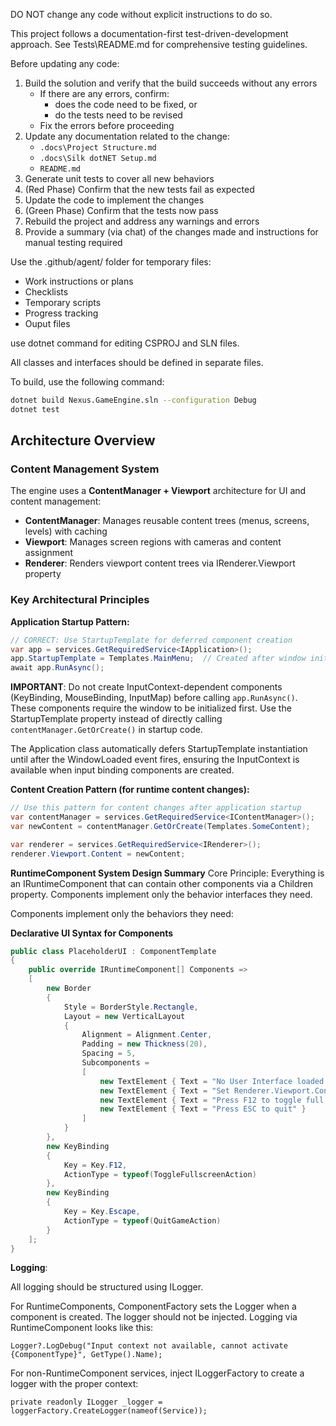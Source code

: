 DO NOT change any code without explicit instructions to do so.

This project follows a documentation-first test-driven-development approach. See Tests\README.md for comprehensive testing guidelines.

Before updating any code:

1. Build the solution and verify that the build succeeds without any errors
   - If there are any errors, confirm:
     - does the code need to be fixed, or
     - do the tests need to be revised
   - Fix the errors before proceeding
2. Update any documentation related to the change:
   - `.docs\Project Structure.md`
   - `.docs\Silk dotNET Setup.md`
   - `README.md`
3. Generate unit tests to cover all new behaviors
4. (Red Phase) Confirm that the new tests fail as expected
5. Update the code to implement the changes
6. (Green Phase) Confirm that the tests now pass
7. Rebuild the project and address any warnings and errors
8. Provide a summary (via chat) of the changes made and instructions for manual testing required

Use the .github/agent/ folder for temporary files:

- Work instructions or plans
- Checklists
- Temporary scripts
- Progress tracking
- Ouput files

use dotnet command for editing CSPROJ and SLN files.

All classes and interfaces should be defined in separate files.

To build, use the following command:

```bash
dotnet build Nexus.GameEngine.sln --configuration Debug
dotnet test
```

## Architecture Overview

### Content Management System

The engine uses a **ContentManager + Viewport** architecture for UI and content management:

- **ContentManager**: Manages reusable content trees (menus, screens, levels) with caching
- **Viewport**: Manages screen regions with cameras and content assignment
- **Renderer**: Renders viewport content trees via IRenderer.Viewport property

### Key Architectural Principles

**Application Startup Pattern:**

```csharp
// CORRECT: Use StartupTemplate for deferred component creation
var app = services.GetRequiredService<IApplication>();
app.StartupTemplate = Templates.MainMenu;  // Created after window initialization
await app.RunAsync();
```

**IMPORTANT**: Do not create InputContext-dependent components (KeyBinding, MouseBinding, InputMap) before calling `app.RunAsync()`. These components require the window to be initialized first. Use the StartupTemplate property instead of directly calling `contentManager.GetOrCreate()` in startup code.

The Application class automatically defers StartupTemplate instantiation until after the WindowLoaded event fires, ensuring the InputContext is available when input binding components are created.

**Content Creation Pattern (for runtime content changes):**

```csharp
// Use this pattern for content changes after application startup
var contentManager = services.GetRequiredService<IContentManager>();
var newContent = contentManager.GetOrCreate(Templates.SomeContent);

var renderer = services.GetRequiredService<IRenderer>();
renderer.Viewport.Content = newContent;
```

**RuntimeComponent System Design Summary**
Core Principle: Everything is an IRuntimeComponent that can contain other components via a Children property. Components implement only the behavior interfaces they need.

Components implement only the behaviors they need:

**Declarative UI Syntax for Components**

```csharp
public class PlaceholderUI : ComponentTemplate
{
    public override IRuntimeComponent[] Components =>
    [
        new Border
        {
            Style = BorderStyle.Rectangle,
            Layout = new VerticalLayout
            {
                Alignment = Alignment.Center,
                Padding = new Thickness(20),
                Spacing = 5,
                Subcomponents =
                [
                    new TextElement { Text = "No User Interface loaded." },
                    new TextElement { Text = "Set Renderer.Viewport.Content with ContentManager.GetOrCreate() in your startup code." },
                    new TextElement { Text = "Press F12 to toggle full screen mode" },
                    new TextElement { Text = "Press ESC to quit" }
                ]
            }
        },
        new KeyBinding
        {
            Key = Key.F12,
            ActionType = typeof(ToggleFullscreenAction)
        },
        new KeyBinding
        {
            Key = Key.Escape,
            ActionType = typeof(QuitGameAction)
        }
    ];
}
```

**Logging**:

All logging should be structured using ILogger.

For RuntimeComponents, ComponentFactory sets the Logger when a component is created. The logger should not be injected. Logging via RuntimeComponent looks like this:

    Logger?.LogDebug("Input context not available, cannot activate {ComponentType}", GetType().Name);

For non-RuntimeComponent services, inject ILoggerFactory to create a logger with the proper context:

    private readonly ILogger _logger = loggerFactory.CreateLogger(nameof(Service));

